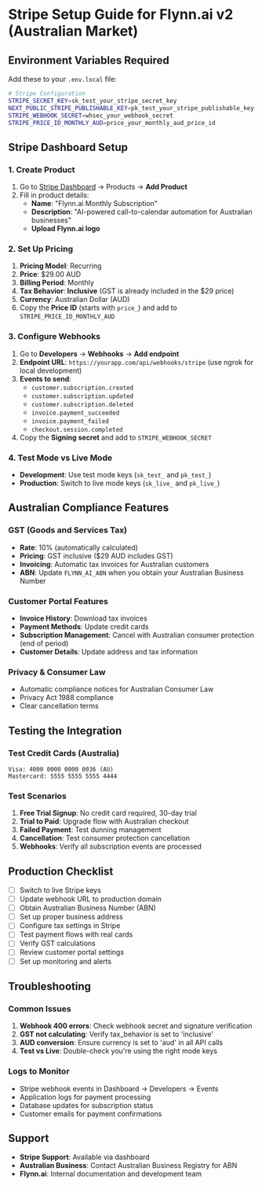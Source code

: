 # Stripe Setup Guide for Flynn.ai v2 (Australian Market)

## Environment Variables Required

Add these to your `.env.local` file:

```bash
# Stripe Configuration
STRIPE_SECRET_KEY=sk_test_your_stripe_secret_key
NEXT_PUBLIC_STRIPE_PUBLISHABLE_KEY=pk_test_your_stripe_publishable_key
STRIPE_WEBHOOK_SECRET=whsec_your_webhook_secret
STRIPE_PRICE_ID_MONTHLY_AUD=price_your_monthly_aud_price_id
```

## Stripe Dashboard Setup

### 1. Create Product

1. Go to [Stripe Dashboard](https://dashboard.stripe.com) → Products → **Add Product**
2. Fill in product details:
   - **Name**: "Flynn.ai Monthly Subscription"
   - **Description**: "AI-powered call-to-calendar automation for Australian businesses"
   - **Upload Flynn.ai logo**

### 2. Set Up Pricing

1. **Pricing Model**: Recurring
2. **Price**: $29.00 AUD
3. **Billing Period**: Monthly
4. **Tax Behavior**: **Inclusive** (GST is already included in the $29 price)
5. **Currency**: Australian Dollar (AUD)
6. Copy the **Price ID** (starts with `price_`) and add to `STRIPE_PRICE_ID_MONTHLY_AUD`

### 3. Configure Webhooks

1. Go to **Developers** → **Webhooks** → **Add endpoint**
2. **Endpoint URL**: `https://yourapp.com/api/webhooks/stripe` (use ngrok for local development)
3. **Events to send**:
   - `customer.subscription.created`
   - `customer.subscription.updated`
   - `customer.subscription.deleted`
   - `invoice.payment_succeeded`
   - `invoice.payment_failed`
   - `checkout.session.completed`
4. Copy the **Signing secret** and add to `STRIPE_WEBHOOK_SECRET`

### 4. Test Mode vs Live Mode

- **Development**: Use test mode keys (`sk_test_` and `pk_test_`)
- **Production**: Switch to live mode keys (`sk_live_` and `pk_live_`)

## Australian Compliance Features

### GST (Goods and Services Tax)

- **Rate**: 10% (automatically calculated)
- **Pricing**: GST inclusive ($29 AUD includes GST)
- **Invoicing**: Automatic tax invoices for Australian customers
- **ABN**: Update `FLYNN_AI_ABN` when you obtain your Australian Business Number

### Customer Portal Features

- **Invoice History**: Download tax invoices
- **Payment Methods**: Update credit cards
- **Subscription Management**: Cancel with Australian consumer protection (end of period)
- **Customer Details**: Update address and tax information

### Privacy & Consumer Law

- Automatic compliance notices for Australian Consumer Law
- Privacy Act 1988 compliance
- Clear cancellation terms

## Testing the Integration

### Test Credit Cards (Australia)

```
Visa: 4000 0000 0000 0036 (AU)
Mastercard: 5555 5555 5555 4444
```

### Test Scenarios

1. **Free Trial Signup**: No credit card required, 30-day trial
2. **Trial to Paid**: Upgrade flow with Australian checkout
3. **Failed Payment**: Test dunning management
4. **Cancellation**: Test consumer protection cancellation
5. **Webhooks**: Verify all subscription events are processed

## Production Checklist

- [ ] Switch to live Stripe keys
- [ ] Update webhook URL to production domain
- [ ] Obtain Australian Business Number (ABN)
- [ ] Set up proper business address
- [ ] Configure tax settings in Stripe
- [ ] Test payment flows with real cards
- [ ] Verify GST calculations
- [ ] Review customer portal settings
- [ ] Set up monitoring and alerts

## Troubleshooting

### Common Issues

1. **Webhook 400 errors**: Check webhook secret and signature verification
2. **GST not calculating**: Verify tax_behavior is set to 'inclusive'
3. **AUD conversion**: Ensure currency is set to 'aud' in all API calls
4. **Test vs Live**: Double-check you're using the right mode keys

### Logs to Monitor

- Stripe webhook events in Dashboard → Developers → Events
- Application logs for payment processing
- Database updates for subscription status
- Customer emails for payment confirmations

## Support

- **Stripe Support**: Available via dashboard
- **Australian Business**: Contact Australian Business Registry for ABN
- **Flynn.ai**: Internal documentation and development team